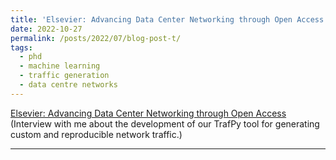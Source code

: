 ```yaml
---
title: 'Elsevier: Advancing Data Center Networking through Open Access'
date: 2022-10-27
permalink: /posts/2022/07/blog-post-t/
tags:
  - phd
  - machine learning
  - traffic generation
  - data centre networks
---
```


[Elsevier: Advancing Data Center Networking through Open Access](https://www.elsevier.com/connect/advancing-data-center-networking-through-open-access?utm_medium=SORG&utm_source=TW&dgcid=STMJ_1668783282_SC) (Interview with me about the development of our TrafPy tool for generating custom and reproducible network traffic.)


------
